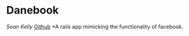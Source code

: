Danebook
==================
*Sean Kelly* [Github](https://github.com/skel11417/)
*A rails app mimicking the functionality of facebook.
